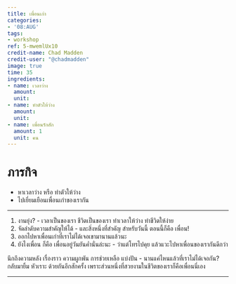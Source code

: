 ```yaml
---
title: เพื่อนเก่า
categories:
- '08:AUG'
tags:
- workshop
ref: 5-mwemlUx10
credit-name: Chad Madden
credit-user: "@chadmadden"
image: true
time: 35
ingredients:
- name: เวลาว่าง
  amount: 
  unit: 
- name: ทำตัวให้ว่าง
  amount: 
  unit: 
- name: เพื่อนรักสัก
  amount: 1
  unit: คน
---
```


# ภารกิจ
 - หาเวลาว่าง หรือ ทำตัวให้ว่าง
 - ไปเยี่ยมเยือนเพื่อนเก่าของเรากัน

---

1. งานยุ่ง? - เวลาเป็นของเรา ชีวิตเป็นของเรา ทำเวลาให้ว่าง ทำชีวิตให้ง่าย
2. จัดลำดับความสำคัญให้ได้ - และสิ่งหนึ่งที่สำคัญ สำหรับวันนี้ ตอนนี้ก็คือ เพื่อน!
3. ออกไปหาเพื่อนเก่าที่เราไม่ได้เจอเขามานานแล้วนะ
4. ยังไงเพื่อน ก็คือ เพื่อนอยู่วันยันค่ำนั่นล่ะนะ - ว่าแต่โทรไปคุย แล้วแวะไปหาเพื่อนของเรากันดีกว่า

นึกถึงความหลัง เรื่องราว ความผูกพัน การช่วยเหลือ แบ่งปัน - นานแค่ไหนแล้วที่เราไม่ได้เจอกัน? กลับมายิ้ม หัวเราะ ด้วยกันอีกสักครั้ง เพราะส่วนหนึ่งที่สวยงามในชีวิตของเราก็คือเพื่อนนี่เอง

---
